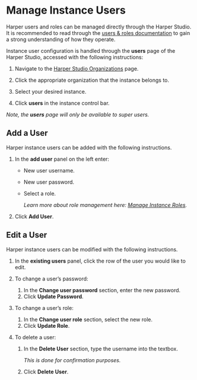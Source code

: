 # Manage Instance Users

Harper users and roles can be managed directly through the Harper Studio. It is recommended to read through the [users & roles documentation](../../developers/security/users-and-roles.md) to gain a strong understanding of how they operate.

Instance user configuration is handled through the **users** page of the Harper Studio, accessed with the following instructions:

1. Navigate to the [Harper Studio Organizations](https://studio.harperdb.io/organizations) page.

2. Click the appropriate organization that the instance belongs to.

3. Select your desired instance.

4. Click **users** in the instance control bar.

_Note, the **users** page will only be available to super users._

## Add a User

Harper instance users can be added with the following instructions.

1. In the **add user** panel on the left enter:
   - New user username.
   - New user password.
   - Select a role.

     _Learn more about role management here: [Manage Instance Roles](manage-instance-roles.md)._

2. Click **Add User**.

## Edit a User

Harper instance users can be modified with the following instructions.

1. In the **existing users** panel, click the row of the user you would like to edit.

2. To change a user’s password:
   1. In the **Change user password** section, enter the new password.
   2. Click **Update Password**.

3. To change a user’s role:
   1. In the **Change user role** section, select the new role.
   2. Click **Update Role**.

4. To delete a user:
   1. In the **Delete User** section, type the username into the textbox.

      _This is done for confirmation purposes._

   2. Click **Delete User**.
